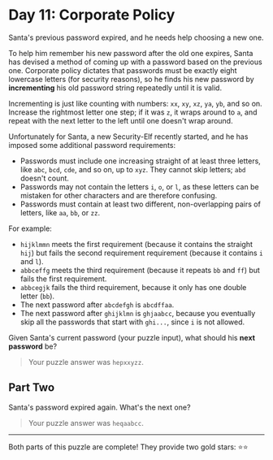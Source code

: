 # Day 11: Corporate Policy

Santa's previous password expired, and he needs help choosing a new one.

To help him remember his new password after the old one expires, Santa has
devised a method of coming up with a password based on the previous one.
Corporate policy dictates that passwords must be exactly eight lowercase
letters (for security reasons), so he finds his new password by
**incrementing** his old password string repeatedly until it is valid.

Incrementing is just like counting with numbers: `xx`, `xy`, `xz`, `ya`, `yb`, and so
on. Increase the rightmost letter one step; if it was `z`, it wraps around to
`a`, and repeat with the next letter to the left until one doesn't wrap
around.

Unfortunately for Santa, a new Security-Elf recently started, and he has
imposed some additional password requirements:

- Passwords must include one increasing straight of at least three
  letters, like `abc`, `bcd`, `cde`, and so on, up to `xyz`. They cannot skip
  letters; `abd` doesn't count.
- Passwords may not contain the letters `i`, `o`, or `l`, as these letters can
  be mistaken for other characters and are therefore confusing.
- Passwords must contain at least two different, non-overlapping pairs
  of letters, like `aa`, `bb`, or `zz`.

For example:

- `hijklmmn` meets the first requirement (because it contains the straight
  `hij`) but fails the second requirement requirement (because it contains
  `i` and `l`).
- `abbceffg` meets the third requirement (because it repeats `bb` and `ff`)
  but fails the first requirement.
- `abbcegjk` fails the third requirement, because it only has one double
  letter (`bb`).
- The next password after `abcdefgh` is `abcdffaa`.
- The next password after `ghijklmn` is `ghjaabcc`, because you eventually
  skip all the passwords that start with `ghi...`, since `i` is not allowed.

Given Santa's current password (your puzzle input), what should his
**next password** be?

> Your puzzle answer was `hepxxyzz`.

## Part Two

Santa's password expired again. What's the next one?

> Your puzzle answer was `heqaabcc`.

----

Both parts of this puzzle are complete! They provide two gold stars: :star::star:
